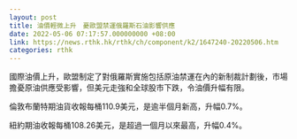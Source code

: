 ```yaml
---
layout: post
title: 油價輕微上升　憂歐盟禁運俄羅斯石油影響供應
date: 2022-05-06 07:17:57.000000000 +08:00
link: https://news.rthk.hk/rthk/ch/component/k2/1647240-20220506.htm
categories: rthk
---
```


國際油價上升，歐盟制定了對俄羅斯實施包括原油禁運在內的新制裁計劃後，市場擔憂原油供應受影響，但美元走強和全球股市下跌，令油價升幅有限。

倫敦布蘭特期油貨收報每桶110.9美元，是逾半個月新高，升幅0.7%。

紐約期油收報每桶108.26美元，是超過一個月以來最高，升幅0.4%。
